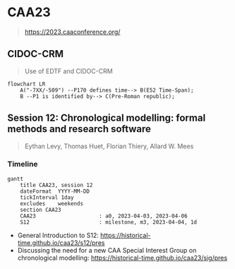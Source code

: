 # CAA23
> https://2023.caaconference.org/

## CIDOC-CRM
> Use of EDTF and CIDOC-CRM

```mermaid
flowchart LR
    A("-7XX/-509") --P170 defines time--> B(E52 Time-Span);
    B --P1 is identified by--> C(Pre-Roman republic);
```

## Session 12: Chronological modelling: formal methods and research software
> Eythan Levy, Thomas Huet, Florian Thiery, Allard W. Mees

### Timeline 

```mermaid
gantt
    title CAA23, session 12
    dateFormat  YYYY-MM-DD
    tickInterval 1day
    excludes    weekends
    section CAA23
    CAA23                    : a0, 2023-04-03, 2023-04-06
    S12                      : milestone, m3, 2023-04-04, 1d
```

* General Introduction to S12: https://historical-time.github.io/caa23/s12/pres
* Discussing the need for a new CAA Special Interest Group on chronological modelling: https://historical-time.github.io/caa23/sig/pres